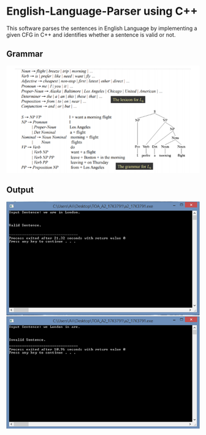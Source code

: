 # English-Language-Parser using C++
This software parses the sentences in English Language by implementing a given CFG in C++ and identifies whether a sentence is valid or not.


## Grammar

<p float="center">
  <img src="/docs/grammar.PNG" />
</p>

## Output

<p float="center">
  <img src="/output/Valid.PNG" />
  <img src="/output/Invalid.PNG" />
</p>
